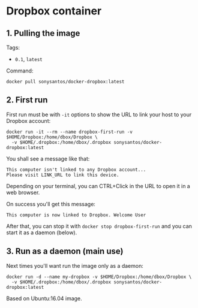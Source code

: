 # Dropbox container

## 1. Pulling the image

Tags:
* `0.1`, `latest`

Command:

    docker pull sonysantos/docker-dropbox:latest


## 2. First run
First run must be with `-it` options to show the URL to link your host to your Dropbox account:

    docker run -it --rm --name dropbox-first-run -v $HOME/Dropbox:/home/dbox/Dropbox \
      -v $HOME/.dropbox:/home/dbox/.dropbox sonysantos/docker-dropbox:latest


You shall see a message like that:

    This computer isn't linked to any Dropbox account...
    Please visit LINK_URL to link this device.


Depending on your terminal, you can CTRL+Click in the URL to open it in a web browser.

On success you'll get this message:

    This computer is now linked to Dropbox. Welcome User


After that, you can stop it with `docker stop dropbox-first-run` and you can start it as a daemon (below).

## 3. Run as a daemon (main use)

Next times you'll want run the image only as a daemon:

    docker run -d --name my-dropbox -v $HOME/Dropbox:/home/dbox/Dropbox \
      -v $HOME/.dropbox:/home/dbox/.dropbox sonysantos/docker-dropbox:latest


Based on Ubuntu:16.04 image.